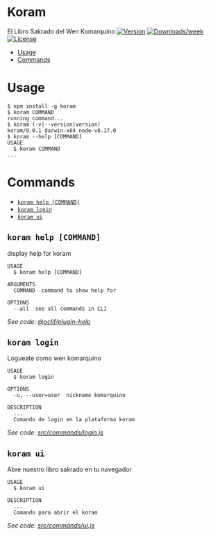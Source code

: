 Koram
=====

El Libro Sakrado del Wen Komarquino
[![Version](https://img.shields.io/npm/v/koram.svg)](https://npmjs.org/package/koram)
[![Downloads/week](https://img.shields.io/npm/dw/koram.svg)](https://npmjs.org/package/koram)
[![License](https://img.shields.io/npm/l/koram.svg)](https://github.com/OTROS/koram/blob/master/package.json)

<!-- toc -->
* [Usage](#usage)
* [Commands](#commands)
<!-- tocstop -->
# Usage
<!-- usage -->
```sh-session
$ npm install -g koram
$ koram COMMAND
running command...
$ koram (-v|--version|version)
koram/0.0.1 darwin-x64 node-v8.17.0
$ koram --help [COMMAND]
USAGE
  $ koram COMMAND
...
```
<!-- usagestop -->
# Commands
<!-- commands -->
* [`koram help [COMMAND]`](#koram-help-command)
* [`koram login`](#koram-login)
* [`koram ui`](#koram-ui)

## `koram help [COMMAND]`

display help for koram

```
USAGE
  $ koram help [COMMAND]

ARGUMENTS
  COMMAND  command to show help for

OPTIONS
  --all  see all commands in CLI
```

_See code: [@oclif/plugin-help](https://github.com/oclif/plugin-help/blob/v3.2.0/src/commands/help.ts)_

## `koram login`

Logueate como wen komarquino

```
USAGE
  $ koram login

OPTIONS
  -u, --user=user  nickname komarquino

DESCRIPTION
  ...
  Comando de login en la plataforma koram
```

_See code: [src/commands/login.js](https://gitlab.com/komarca-kodebase/koram-cli/blob/v0.0.1/src/commands/login.js)_

## `koram ui`

Abre nuestro libro sakrado en tu navegador

```
USAGE
  $ koram ui

DESCRIPTION
  ...
  Comando para abrir el koram
```

_See code: [src/commands/ui.js](https://gitlab.com/komarca-kodebase/koram-cli/blob/v0.0.1/src/commands/ui.js)_
<!-- commandsstop -->
